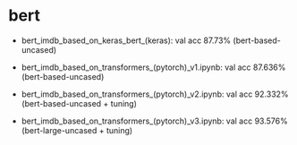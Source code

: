 # bert

- bert_imdb_based_on_keras_bert_(keras): val acc 87.73% (bert-based-uncased)

- bert_imdb_based_on_transformers_(pytorch)_v1.ipynb: val acc 87.636% (bert-based-uncased)

- bert_imdb_based_on_transformers_(pytorch)_v2.ipynb: val acc 92.332% (bert-based-uncased + tuning)

- bert_imdb_based_on_transformers_(pytorch)_v3.ipynb: val acc 93.576% (bert-large-uncased + tuning)

